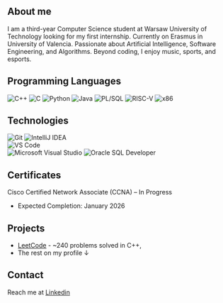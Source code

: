 ## About me
I am a third-year Computer Science student at Warsaw University of Technology looking for my first internship. Currently on Erasmus in University of Valencia. Passionate about Artificial Intelligence, Software Engineering, and Algorithms. Beyond coding, I enjoy music, sports, and esports. 

## Programming Languages
![C++](https://img.shields.io/badge/C%2B%2B-00599C?logo=cplusplus&logoColor=fff&style=for-the-badge)
![C](https://img.shields.io/badge/C-A8B9CC?logo=c&logoColor=fff&style=for-the-badge)
![Python](https://img.shields.io/badge/Python-3776AB?logo=python&logoColor=fff&style=for-the-badge)
![Java](https://img.shields.io/badge/Java-%23ED8B00.svg?style=for-the-badge&logo=java&logoColor=white) 
![PL/SQL](https://img.shields.io/badge/PL%2FSQL-F80000?style=for-the-badge&logo=oracle&logoColor=white)
![RISC-V](https://img.shields.io/badge/RISC--V-007ACC?style=for-the-badge) 
![x86](https://img.shields.io/badge/x86-5049A9?style=for-the-badge&logo=oracle&logoColor=white)

## Technologies
![Git](https://img.shields.io/badge/Git-F05032?style=for-the-badge&logo=git&logoColor=fff)
![IntelliJ IDEA](https://img.shields.io/badge/IntelliJ_IDEA-000000?style=for-the-badge&logo=intellij-idea&logoColor=white)  
![VS Code](https://img.shields.io/badge/VS_Code-007ACC?style=for-the-badge&logo=visual-studio-code&logoColor=white)  
![Microsoft Visual Studio](https://img.shields.io/badge/Visual_Studio-5C2D91?style=for-the-badge&logo=visual-studio&logoColor=white)
![Oracle SQL Developer](https://img.shields.io/badge/Oracle_SQL_Developer-F80000?style=for-the-badge&logo=oracle&logoColor=white)  

## Certificates
Cisco Certified Network Associate (CCNA) – In Progress
- Expected Completion: January 2026

## Projects
- [LeetCode](https://leetcode.com/u/sieam/) - ~240 problems solved in C++,
- The rest on my profile ↓

## Contact
Reach me at [Linkedin](https://www.linkedin.com/in/maciej-borkowski-047731355/)
